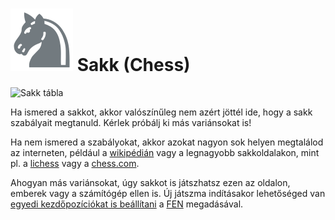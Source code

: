 # ![Sakk ikon](https://github.com/gbtami/pychess-variants/blob/master/static/icons/chess.svg) Sakk (Chess)

![Sakk tábla](https://github.com/gbtami/pychess-variants/blob/master/static/images/CVariantsGuide/Chess.png?raw=true)

Ha ismered a sakkot, akkor valószínűleg nem azért jöttél ide, hogy a sakk szabályait megtanuld. Kérlek próbálj ki más variánsokat is!

Ha nem ismered a szabályokat, akkor azokat nagyon sok helyen megtalálod az interneten, például a [wikipédián](https://hu.wikipedia.org/wiki/Sakk) vagy a legnagyobb sakkoldalakon, mint pl. a [lichess](https://lichess.org/learn) vagy a [chess.com](https://chess.com/lessons).

Ahogyan más variánsokat, úgy sakkot is játszhatsz ezen az oldalon, emberek vagy a számítógép ellen is. Új játszma indításakor lehetőséged van [egyedi kezdőpozíciókat is beállítani](https://www.pychess.org/editor/chess) a [FEN](https://en.wikipedia.org/wiki/Forsyth%E2%80%93Edwards_Notation) megadásával.
